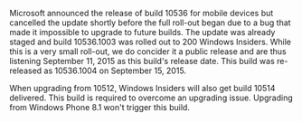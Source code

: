 Microsoft announced the release of build 10536 for mobile devices but cancelled the update shortly before the full roll-out began due to a bug that made it impossible to upgrade to future builds. The update was already staged and build 10536.1003 was rolled out to 200 Windows Insiders. While this is a very small roll-out, we do concider it a public release and are thus listening September 11, 2015 as this build's release date. This build was re-released as 10536.1004 on September 15, 2015.

When upgrading from 10512, Windows Insiders will also get build 10514 delivered. This build is required to overcome an upgrading issue. Upgrading from Windows Phone 8.1 won't trigger this build.